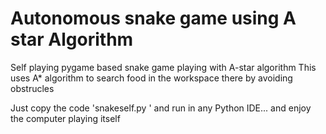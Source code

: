 # Autonomous snake game using A star Algorithm
Self playing pygame based snake game playing with A-star algorithm
This uses A* algorithm to search food in the workspace there by avoiding obstrucles

Just copy the code 'snakeself.py ' and run in any Python IDE... and enjoy the computer playing itself


